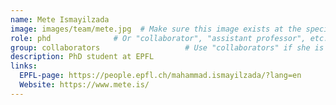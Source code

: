 ```yaml
---
name: Mete Ismayilzada
image: images/team/mete.jpg  # Make sure this image exists at the specified path
role: phd              # Or "collaborator", "assistant professor", etc.
group: collaborators                   # Use "collaborators" if she is a collaborator
description: PhD student at EPFL
links:
  EPFL-page: https://people.epfl.ch/mahammad.ismayilzada/?lang=en
  Website: https://www.mete.is/
---
```

